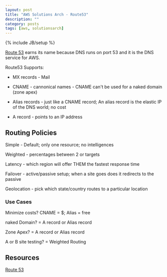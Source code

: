 ```yaml
---
layout: post
title: "AWS Solutions Arch - Route53"
description: ""
category: posts
tags: [aws, solutionsarch]
---
```

{% include JB/setup %}

[Route 53](https://aws.amazon.com/route53/) earns its name because DNS runs on port 53 and it is the DNS service for AWS.

Route53 Supports:

- MX records - Mail

- CNAME - cannonical names - CNAME can't be used for a naked domain (zone apex)

- Alias records - just like a CNAME record; An alias record is the elastic IP of the DNS world; no cost

- A record - points to an IP address

## Routing Policies
Simple - Default; only one resource; no intelligences

Weighted - percentages between 2 or targets

Latency - which region will offer THEM the fastest response time

Failover - active/passive setup; when a site goes does it redirects to the passive

Geolocation - pick which state/country routes to a particular location

### Use Cases
Minimize costs? CNAME = $; Alias = free

naked Domain? = A record or Alias record

Zone Apex? = A record or Alias record

A or B site testing? = Weighted Routing

## Resources

[Route 53](https://aws.amazon.com/route53/)